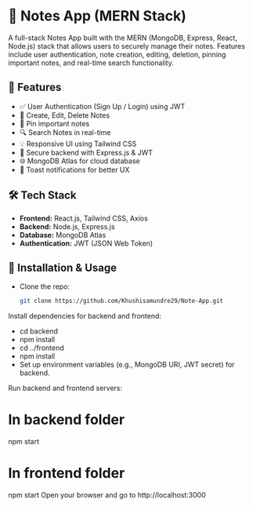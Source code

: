 # 📝 Notes App (MERN Stack)

A full-stack Notes App built with the MERN (MongoDB, Express, React, Node.js) stack that allows users to securely manage their notes. Features include user authentication, note creation, editing, deletion, pinning important notes, and real-time search functionality.

## 🚀 Features

- ✅ User Authentication (Sign Up / Login) using JWT
- 📝 Create, Edit, Delete Notes
- 📌 Pin important notes
- 🔍 Search Notes in real-time
- 💡 Responsive UI using Tailwind CSS
- 🔐 Secure backend with Express.js & JWT
- 🌐 MongoDB Atlas for cloud database
- 🔄 Toast notifications for better UX

## 🛠️ Tech Stack

- **Frontend:** React.js, Tailwind CSS, Axios
- **Backend:** Node.js, Express.js
- **Database:** MongoDB Atlas
- **Authentication:** JWT (JSON Web Token)

## 📂 Installation & Usage

- Clone the repo:  
  ```bash
  git clone https://github.com/Khushisamundre29/Note-App.git

Install dependencies for backend and frontend:
- cd backend
- npm install
- cd ../frontend
- npm install
- Set up environment variables (e.g., MongoDB URI, JWT secret) for backend.

Run backend and frontend servers:
# In backend folder
npm start

# In frontend folder
npm start
Open your browser and go to http://localhost:3000


